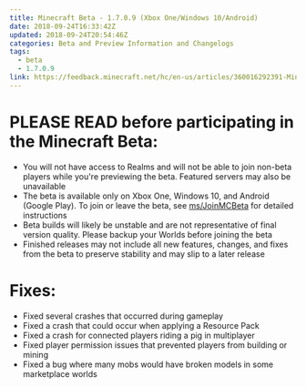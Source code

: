 ```yaml
---
title: Minecraft Beta - 1.7.0.9 (Xbox One/Windows 10/Android)
date: 2018-09-24T16:33:42Z
updated: 2018-09-24T20:54:46Z
categories: Beta and Preview Information and Changelogs
tags:
  - beta
  - 1.7.0.9
link: https://feedback.minecraft.net/hc/en-us/articles/360016292391-Minecraft-Beta-1-7-0-9-Xbox-One-Windows-10-Android-
---
```


# PLEASE READ before participating in the Minecraft Beta:

- You will not have access to Realms and will not be able to join non-beta players while you're previewing the beta. Featured servers may also be unavailable
- The beta is available only on Xbox One, Windows 10, and Android (Google Play). To join or leave the beta, see [ms/JoinMCBeta](http://aka.ms/JoinMCBeta) for detailed instructions
- Beta builds will likely be unstable and are not representative of final version quality. Please backup your Worlds before joining the beta
- Finished releases may not include all new features, changes, and fixes from the beta to preserve stability and may slip to a later release

# Fixes:

- Fixed several crashes that occurred during gameplay
- Fixed a crash that could occur when applying a Resource Pack
- Fixed a crash for connected players riding a pig in multiplayer
- Fixed player permission issues that prevented players from building or mining
- Fixed a bug where many mobs would have broken models in some marketplace worlds
